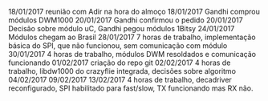 
18/01/2017 reunião com Adir na hora do almoço
18/01/2017 Gandhi comprou módulos DWM1000
20/01/2017 Gandhi confirmou o pedido
20/01/2017 Decisão sobre módulo uC, Gandhi pegou módulos 1Bitsy
24/01/2017 Módulos chegam ao Brasil
28/01/2017 7 horas de trabalho, implementação básica do SPI, que não funcionou, sem comunicação com módulo
30/01/2017 4 horas de trabalho, módulos DWM resoldados e comunicação funcionando
01/02/2017 criação do repo git
02/02/2017 4 horas de trabalho, libdw1000 do crazyflie integrada, decisões sobre algoritmo
04/02/2017
09/02/2017
13/02/2017 4 horas de trabalho, decadriver reconfigurado, SPI habilitado para fast/slow, TX funcionando mas RX não.

